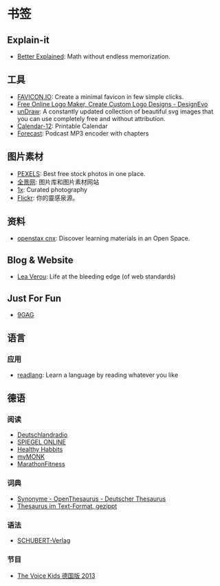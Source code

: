 # 书签

## Explain-it

* [Better Explained](https://betterexplained.com/): Math without endless memorization.

## 工具

* [FAVICON.IO](https://favicon.io/): Create a minimal favicon in few simple clicks.
* [Free Online Logo Maker, Create Custom Logo Designs - DesignEvo](https://www.designevo.com/)
* [unDraw](https://undraw.co/): A constantly updated collection of beautiful svg images that you can use completely free and without attribution.
* [Calendar-12](https://www.calendar-12.com): Printable Calendar
* [Forecast](https://overcast.fm/forecast): Podcast MP3 encoder with chapters

## 图片素材

* [PEXELS](https://www.pexels.com/): Best free stock photos in one place.
* [全景网](www.quanjing.com): 图片库和图片素材网站
* [1x](http://1x.com/): Curated photography
* [Flickr](www.flickr.com): 你的靈感泉源。

## 资料

* [openstax cnx](https://cnx.org/): Discover learning materials in an Open Space.

## Blog & Website

* [Lea Verou](http://lea.verou.me/): Life at the bleeding edge (of web standards)

## Just For Fun

* [9GAG](https://9gag.com/)

## 语言

### 应用

* [readlang](http://readlang.com/): Learn a language by reading whatever you like

## 德语

### 阅读

* [Deutschlandradio](http://www.deutschlandradio.de/)
* [SPIEGEL ONLINE](http://www.spiegel.de/)
* [Healthy Habbits](https://www.healthyhabits.de/artikel/)
* [myMONK](http://mymonk.de/)
* [MarathonFitness](https://www.marathonfitness.de/)

### 词典

* [Synonyme - OpenThesaurus - Deutscher Thesaurus](https://www.openthesaurus.de/)
* [Thesaurus im Text-Format, gezippt](https://www.openthesaurus.de/export/OpenThesaurus-Textversion.zip)

### 语法

* [SCHUBERT-Verlag](https://www.schubert-verlag.de/)

### 节目

* [The Voice Kids 德国版 2013](http://list.youku.com/show/id_za53a6752bd1011e2b356.html)

